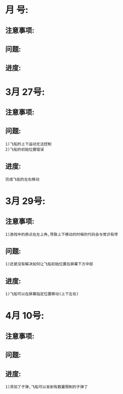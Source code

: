 #  月 号:
## 注意事项:
## 问题:
## 进度:



#  3月 27号:
## 注意事项:
## 问题:
    1)飞船的上下运动无法控制
    2)飞船的初始位置错误
##  进度:
    完成飞船的左右移动



#  3月 29号:
## 注意事项:
    1)游戏中的原点在左上角,导致上下移动的时候的代码会与常识有悖
## 问题:
    1)还是没有解决如何让飞船初始位置在屏幕下方中部
## 进度:
    1)飞船可以在屏幕指定位置移动(上下左右)


#  4月 10号:
## 注意事项:
## 问题:
## 进度:
    1)添加了子弹,飞船可以发射有数量限制的子弹了

